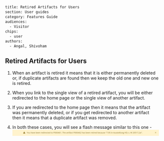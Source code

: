 ```
title: Retired Artifacts for Users
section: User guides
category: Features Guide
audiences:
  - Visitor
chips:
  - user
authors:
  - Angal, Shivoham
```
<h2>Retired Artifacts for Users</h2>

1. When an artifact is retired it means that it is either permanently deleted or, if duplicate artifacts are found then we keep the old one and new one is retired.

2. When you link to the single view of a retired artifact, you will be either redirected to the home page or the single view of another artifact.

3. If you are redirected to the home page then it means that the artifact was permanently deleted, or if you get redirected to another artifact then it means that a duplicate artifact was removed.

4. In both these cases, you will see a flash message similar to this one - 
    ![flash for redirect to view](redirect_view.png)
